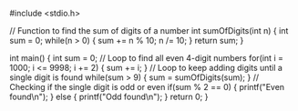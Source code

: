 #include <stdio.h>

// Function to find the sum of digits of a number
int sumOfDigits(int n) {
    int sum = 0;
    while(n > 0) {
        sum += n % 10;
        n /= 10;
    }
    return sum;
}

int main() {
    int sum = 0;
    // Loop to find all even 4-digit numbers
    for(int i = 1000; i <= 9998; i += 2) {
        sum += i;
    }
    // Loop to keep adding digits until a single digit is found
    while(sum > 9) {
        sum = sumOfDigits(sum);
    }
    // Checking if the single digit is odd or even
    if(sum % 2 == 0) {
        printf("Even found\n");
    }
    else {
        printf("Odd found\n");
    }
    return 0;
}
